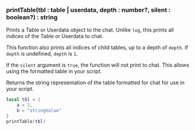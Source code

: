 ### printTable(tbl : table | userdata, depth : number?, silent : boolean?) : string

Prints a Table or Userdata object to the chat. Unlike `log`, this prints all indices of the Table or Userdata to chat.

This function also prints all indices of child tables, up to a depth of `depth`. If `depth` is undefined, `depth` is `1`.

If the `silent` argument is `true`, the function will not print to chat. This allows using the formatted table in your script.

Returns the string representation of the table formatted for chat for use in your script.

```lua
local tbl = {
    a = 2,
    b = "stringValue"
}
printTable(tbl)
```
